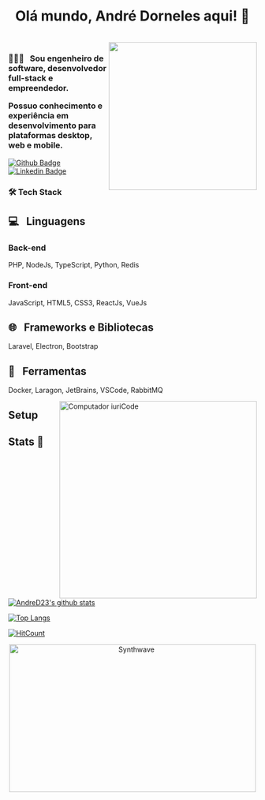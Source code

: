 <h1 align="center">
  Olá mundo, André Dorneles aqui! 👋
</h1>

<br>

<img align='right' src='http://www.jenyalestina.com/blog/wp-content/uploads/2019/05/web-development-1024x582.jpg' width='300"'>

<h3 align="left">
👨🏻‍💻 &nbsp; Sou engenheiro de software, desenvolvedor full-stack e empreendedor.

Possuo conhecimento e experiência em desenvolvimento para plataformas desktop, web e mobile.
</h3>





[![Github Badge](https://img.shields.io/badge/-Github-000?style=flat-square&logo=Github&logoColor=white&link=https://github.com/AndreD23)](https://github.com/AndreD23)
[![Linkedin Badge](https://img.shields.io/badge/-LinkedIn-blue?style=flat-square&logo=Linkedin&logoColor=white&link=https://www.linkedin.com/in/andre-dorneles-pereira/)](https://www.linkedin.com/in/andre-dorneles-pereira/)

<h3>🛠 Tech Stack</h3>

## 💻 &nbsp; Linguagens
### Back-end
PHP, NodeJs, TypeScript, Python, Redis

### Front-end
JavaScript, HTML5, CSS3, ReactJs, VueJs

## 🌐 &nbsp; Frameworks e Bibliotecas
Laravel, Electron, Bootstrap

## 🔧 &nbsp; Ferramentas
Docker, Laragon, JetBrains, VSCode, RabbitMQ

<img src="https://raw.githubusercontent.com/MicaelliMedeiros/micaellimedeiros/master/image/computer-illustration.png" min-width="400px" max-width="400px" width="400px" align="right" alt="Computador iuriCode">

## Setup


## Stats 💬

[![AndreD23's github stats](https://github-readme-stats.vercel.app/api?username=AndreD23&show_icons=true&theme=midnight-purple)](https://github.com/AndreD23/github-readme-stats)

[![Top Langs](https://github-readme-stats.vercel.app/api/top-langs/?username=AndreD23)](https://github.com/AndreD23/github-readme-stats)

[![HitCount](http://hits.dwyl.com/AndreD23/AndreD23.svg)](http://hits.dwyl.com/AndreD23/AndreD23)

<p align="center"><img src="https://thumbs.gfycat.com/GoodnaturedFondGaur-size_restricted.gif" alt="Synthwave" height="300" width="500"></p>

